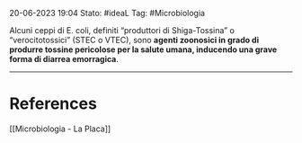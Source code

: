 20-06-2023 19:04
Stato: #ideaL
Tag: #Microbiologia 

Alcuni ceppi di E. coli, definiti “produttori di Shiga-Tossina” o “verocitotossici” (STEC o VTEC), sono **agenti zoonosici in grado di produrre tossine pericolose per la salute umana, inducendo una grave forma di diarrea emorragica**.

---
# References
[[Microbiologia - La Placa]]